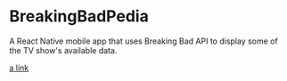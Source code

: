 # BreakingBadPedia

A React Native mobile app that uses Breaking Bad API to display some of the TV show's available data.

[a link](https://breakingbadapi.com/)

